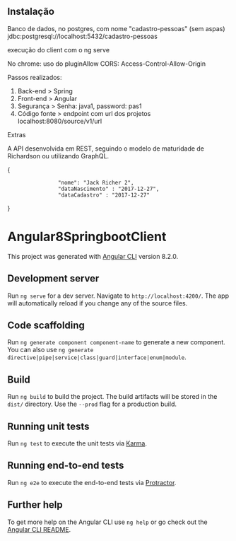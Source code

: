 ## Instalação
Banco de dados, no postgres, com nome "cadastro-pessoas" (sem aspas) jdbc:postgresql://localhost:5432/cadastro-pessoas

execução do client com o ng serve

No chrome: uso do pluginAllow CORS: Access-Control-Allow-Origin


Passos realizados:
1) Back-end > Spring
2) Front-end > Angular
3) Segurança > Senha: java1, password: pas1 
5) Código fonte > endpoint com url dos projetos localhost:8080/source/v1/url

Extras

A API desenvolvida em REST, seguindo o modelo de maturidade de Richardson ou utilizando GraphQL.




 {
                   
                    "nome": "Jack Richer 2",
                    "dataNascimento" : "2017-12-27",
                    "dataCadastro" : "2017-12-27"

}


# Angular8SpringbootClient

This project was generated with [Angular CLI](https://github.com/angular/angular-cli) version 8.2.0.

## Development server

Run `ng serve` for a dev server. Navigate to `http://localhost:4200/`. The app will automatically reload if you change any of the source files.

## Code scaffolding

Run `ng generate component component-name` to generate a new component. You can also use `ng generate directive|pipe|service|class|guard|interface|enum|module`.

## Build

Run `ng build` to build the project. The build artifacts will be stored in the `dist/` directory. Use the `--prod` flag for a production build.

## Running unit tests

Run `ng test` to execute the unit tests via [Karma](https://karma-runner.github.io).

## Running end-to-end tests

Run `ng e2e` to execute the end-to-end tests via [Protractor](http://www.protractortest.org/).

## Further help

To get more help on the Angular CLI use `ng help` or go check out the [Angular CLI README](https://github.com/angular/angular-cli/blob/master/README.md).


